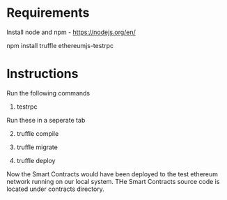 # Requirements
Install node and npm - https://nodejs.org/en/

npm install truffle ethereumjs-testrpc

# Instructions
Run the following commands
1) testrpc

Run these in a seperate tab

2) truffle compile

3) truffle migrate

4) truffle deploy

Now the Smart Contracts would have been deployed to the test ethereum network running on our local system. THe Smart Contracts source code is located under contracts directory.



